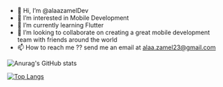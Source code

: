 - 👋 Hi, I’m @alaazamelDev
- 👀 I’m interested in Mobile Development
- 🌱 I’m currently learning Flutter
- 💞️ I’m looking to collaborate on creating a great mobile development team with friends around the world
- 📫 How to reach me ?? send me an email at alaa.zamel23@gmail.com

<!---
alaazamelDev/alaazamelDev is a ✨ special ✨ repository because its `README.md` (this file) appears on your GitHub profile.
You can click the Preview link to take a look at your changes.
--->

![Anurag's GitHub stats](https://github-readme-stats.vercel.app/api?username=alaazamelDev&show_icons=true&theme=tokyonight)

[![Top Langs](https://github-readme-stats.vercel.app/api/top-langs/?username=alaazamelDev&layout=compact)](https://github.com/alaazamelDev/github-readme-stats)



